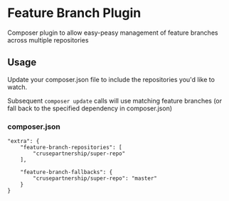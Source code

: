 # Feature Branch Plugin

Composer plugin to allow easy-peasy management of feature branches across multiple repositories

## Usage

Update your composer.json file to include the repositories you'd like to watch.

Subsequent `composer update` calls will use matching feature branches (or fall back to the specified dependency in composer.json)

### composer.json

```
"extra": {
    "feature-branch-repositories": [
        "crusepartnership/super-repo"
    ],

    "feature-branch-fallbacks": {
        "crusepartnership/super-repo": "master"
    }
}
```
